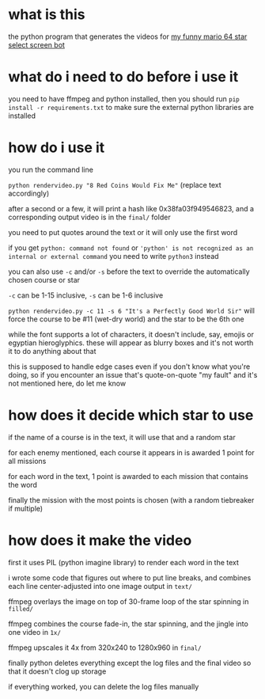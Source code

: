 # what is this

the python program that generates the videos for [my funny mario 64 star select screen bot](https://bsky.app/profile/sm64starsvideos.bsky.social)

# what do i need to do before i use it

you need to have ffmpeg and python installed, then you should run `pip install -r requirements.txt` to make sure the external python libraries are installed

# how do i use it

you run the command line

`python rendervideo.py "8 Red Coins Would Fix Me"`
(replace text accordingly)

after a second or a few, it will print a hash like 0x38fa03f949546823, and a corresponding output video is in the `final/` folder

you need to put quotes around the text or it will only use the first word

if you get `python: command not found` or `'python' is not recognized as an internal or external command` you need to write `python3` instead

you can also use `-c` and/or `-s` before the text to override the automatically chosen course or star

`-c` can be 1-15 inclusive, `-s` can be 1-6 inclusive

`python rendervideo.py -c 11 -s 6 "It's a Perfectly Good World Sir"` will force the course to be #11 (wet-dry world) and the star to be the 6th one

while the font supports a lot of characters, it doesn't include, say, emojis or egyptian hieroglyphics. these will appear as blurry boxes and it's not worth it to do anything about that

this is supposed to handle edge cases even if you don't know what you're doing, so if you encounter an issue that's quote-on-quote "my fault" and it's not mentioned here, do let me know

# how does it decide which star to use

if the name of a course is in the text, it will use that and a random star

for each enemy mentioned, each course it appears in is awarded 1 point for all missions

for each word in the text, 1 point is awarded to each mission that contains the word

finally the mission with the most points is chosen (with a random tiebreaker if multiple)

# how does it make the video

first it uses PIL (python imagine library) to render each word in the text

i wrote some code that figures out where to put line breaks, and combines each line center-adjusted into one image output in `text/`

ffmpeg overlays the image on top of 30-frame loop of the star spinning in `filled/`

ffmpeg combines the course fade-in, the star spinning, and the jingle into one video in `1x/`

ffmpeg upscales it 4x from 320x240 to 1280x960 in `final/`

finally python deletes everything except the log files and the final video so that it doesn't clog up storage

if everything worked, you can delete the log files manually